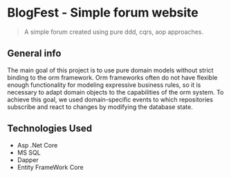 # BlogFest - Simple forum website
> A simple forum created using pure ddd, cqrs, aop approaches.

## General info
The main goal of this project is to use pure domain models without strict binding to the orm framework.
Orm frameworks often do not have flexible enough functionality for modeling expressive business rules, 
so it is necessary to adapt domain objects to the capabilities of the orm system.
To achieve this goal, we used domain-specific events to which repositories subscribe and react to changes by modifying the database state.

## Technologies Used
* Asp .Net Core
* MS SQL
* Dapper
* Entity FrameWork Core
